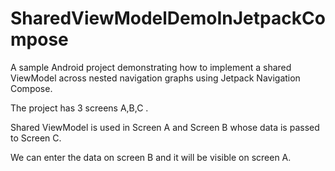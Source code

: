 # SharedViewModelDemoInJetpackCompose

A sample Android project demonstrating how to implement a shared ViewModel across nested navigation graphs using Jetpack Navigation Compose.

The project has 3 screens A,B,C .

Shared ViewModel is used in Screen A and Screen B whose data is passed to Screen C.

We can enter the data on screen B and it will be visible on screen A.


